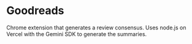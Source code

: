 # Goodreads
Chrome extension that generates a review consensus. Uses node.js on Vercel with the Gemini SDK to generate the summaries.
